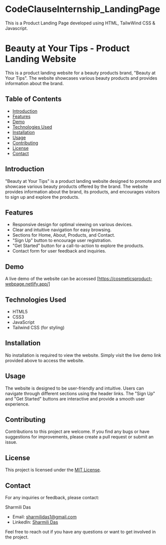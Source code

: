 # CodeClauseInternship_LandingPage
This is a Product Landing Page developed using HTML, TailwWind CSS &amp; Javascript. 
# Beauty at Your Tips - Product Landing Website

This is a product landing website for a beauty products brand, "Beauty at Your Tips". The website showcases various beauty products and provides information about the brand.

## Table of Contents

- [Introduction](#introduction)
- [Features](#features)
- [Demo](#demo)
- [Technologies Used](#technologies-used)
- [Installation](#installation)
- [Usage](#usage)
- [Contributing](#contributing)
- [License](#license)
- [Contact](#contact)

## Introduction

"Beauty at Your Tips" is a product landing website designed to promote and showcase various beauty products offered by the brand. The website provides information about the brand, its products, and encourages visitors to sign up and explore the products.

## Features

- Responsive design for optimal viewing on various devices.
- Clear and intuitive navigation for easy browsing.
- Sections for Home, About, Products, and Contact.
- "Sign Up" button to encourage user registration.
- "Get Started" button for a call-to-action to explore the products.
- Contact form for user feedback and inquiries.

## Demo

A live demo of the website can be accessed [https://cosmeticsproduct-webpage.netlify.app/]

## Technologies Used

- HTML5
- CSS3
- JavaScript
- Tailwind CSS (for styling)

## Installation

No installation is required to view the website. Simply visit the live demo link provided above to access the website.

## Usage

The website is designed to be user-friendly and intuitive. Users can navigate through different sections using the header links. The "Sign Up" and "Get Started" buttons are interactive and provide a smooth user experience.

## Contributing

Contributions to this project are welcome. If you find any bugs or have suggestions for improvements, please create a pull request or submit an issue.

## License

This project is licensed under the [MIT License](LICENSE).

## Contact

For any inquiries or feedback, please contact:

Sharmili Das
- Email: sharmilidas1@gmail.com
- LinkedIn: [Sharmili Das](https://www.linkedin.com/in/sharmili-das-980984220/)

Feel free to reach out if you have any questions or want to get involved in the project.

